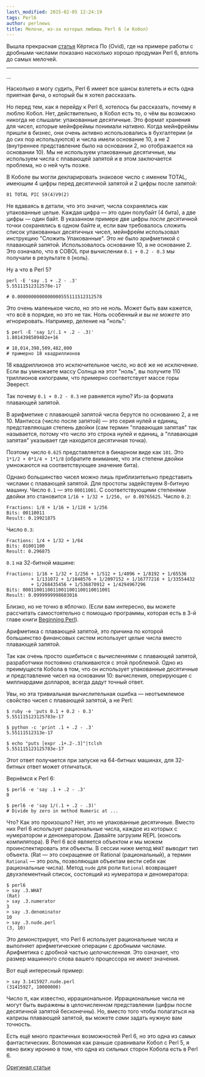 ```yaml
---
last\_modified: 2015-02-05 12:24:19
tags: Perl6
author: perlnews
title: Мелочи, из-за которых любишь Perl 6 (и Кобол)
---
```


Вышла прекрасная
[статья](http://blogs.perl.org/users/ovid/2015/02/a-little-thing-to-love-about-perl-6-and-cobol.html)
Кёртиса По (Ovid), где на примере работы с дробными числами показано насколько
хорошо продуман Perl 6, вплоть до самых мелочей.

---
…

Насколько я могу судить, Perl 6 имеет все шансы взлететь и есть одна приятная
фича, о который бы я хотел рассказать.

Но перед тем, как я перейду к Perl 6, хотелось бы рассказать, почему я люблю
Кобол. Нет, действительно, в Кобол есть то, о чём вы возможно никогда не
слышали: упакованные десятичные. Это формат хранения для чисел, которые
мейнфреймы понимали нативно. Когда мейнфреймы пришли в бизнес, они очень
активно использовались в бухгалтерии (и до сих пор используются) и числа имели
основание 10, а не 2 (внутреннее представление было на основании 2, но
отображается на основании 10). Мы не используем упакованные десятичные, мы
используем числа с плавающей запятой и в этом заключается проблема, но о ней
чуть позже.

В Коболе вы могли декларировать знаковое число с именем TOTAL, имеющим 4 цифры
перед десятичной запятой и 2 цифры после запятой:

    01 TOTAL PIC S9(4)V9(2)

Не вдаваясь в детали, что это значит, числа сохранялись как упакованные целые.
Каждая цифра — это один полубайт (4 бита), а две цифры — один байт. В указанном
примере две цифры _после_ десятичной точки сохранялись в одном байте и, если
вам требовалось сложить список упакованных десятичных чисел, мейнфрейм
использовал инструкцию "Сложить Упакованные". Это _не_ было арифметикой с
плавающей запятой. Использовалось основание 10, а не основание 2. Это означало,
что в COBOL при вычислении `0.1 + 0.2 - 0.3` мы получали в результате `0`
(ноль).

Ну а что в Perl 5?

    perl -E 'say .1 + .2 - .3'
    5.55111512312578e-17

    # 0.0000000000000000555111512312578

Это очень маленькое число, но это не ноль. Может быть вам кажется, что всё в
порядке, но это не так. Ноль особенный и вы _не можете_ это игнорировать.
Например, деление на "ноль":

    $ perl -E 'say 1/(.1 + .2 - .3)'
    1.8014398509482e+16

    # 18,014,398,509,482,000
    # примерно 18 квадриллионов

18 квадриллионов это исключительное число, но всё же не исключение. Если вы
умножаете массу Солнца на этот "ноль", вы получите 110 триллионов килограмм,
что примерно соответствует массе горы Эверест.

Так почему `0.1 + 0.2 - 0.3` не равняется нулю? Из-за формата плавающей
запятой.

В арифметике с плавающей запятой числа берутся по основанию 2, а не 10.
Мантисса (число после запятой) — это серия нулей и единиц, представляющая
степень двойки (сам термин "плавающая запятая" так называется, потому что число
это строка нулей и единиц, а "плавающая запятая" указывает где находится
десятичная точка).

Поэтому число `0.625` представляется в бинарном виде как `101`. Это `1*1/2 +
0*1/4 + 1*1/8` (обратите внимание, что эти степени двойки умножаются на
соответствующее значение бита).

Однако большинство чисел можно лишь приблизительно представить числами с
плавающей запятой. Для простоты задействуем 8-битную машину. Число `0.1` — это
`00011001`. С соответствующими степенями двойки это становится `1/16 + 1/32 +
1/256, or 0.09765625`. Число `0.2`:

    Fractions: 1/8 + 1/16 + 1/128 + 1/256
    Bits: 00110011
    Result: 0.19921875

Число `0.3`:

    Fractions: 1/4 + 1/32 + 1/64
    Bits: 01001100
    Result: 0.296875

`0.1` на 32-битной машине:

    Fractions: 1/16 + 1/32 + 1/256 + 1/512 + 1/4096 + 1/8192 + 1/65536
             + 1/131072 + 1/1048576 + 1/2097152 + 1/16777216 + 1/33554432
             + 1/268435456 + 1/536870912 + 1/4294967296
    Bits: 00011001100110011001100110011001
    Result: 0.0999999998603016

Близко, но не точно в яблочко. (Если вам интересно, вы можете рассчитать
самостоятельно с помощью программы, которая есть в 3-й главе книги [Beginning
Perl](http://www.amazon.com/Beginning-Perl-Curtis-Poe/dp/1118013840/)).

Арифметика с плавающей запятой, это причина по которой большинство финансовых
систем использует целые числа вместо плавающей запятой.

Так как очень просто ошибиться с вычислениями с плавающей запятой, разработчики
постоянно сталкиваются с этой проблемой. Одно из преимуществ Кобола в том, что
он использует упакованные десятичные и представление чисел на основании 10:
вычисления, оперирующие с миллиардами долларов, всегда дадут точный ответ.

Увы, но эта тривиальная вычислительная ошибка — неотъемлемое свойство чисел с
плавающей запятой, а не Perl:

    $ ruby -e 'puts 0.1 + 0.2 - 0.3'
    5.551115123125783e-17
    
    $ python -c 'print .1 + .2 - .3'
    5.55111512313e-17
    
    $ echo "puts [expr .1+.2-.3]"|tclsh
    5.551115123125783e-17

Этот ответ получается при запуске на 64-битных машинах, для 32-битных ответ
может отличаться.

Вернёмся к Perl 6:

    $ perl6 -e 'say .1 + .2 - .3'
    0
    
    $ perl6 -e 'say 1/(.1 + .2 - .3)'
    # Divide by zero in method Numeric at ...

Что? Как это произошло? Нет, это не упакованные десятичные. Вместо них Perl 6
использует рациональные числа, каждое из которых с нумератором и деномератором.
Давайте загрузим REPL (консоль компилятора). В Perl 6 всё является объектом и
мы можем проинспектировать эти объекты. В сессии ниже метод `WHAT` выводит тип
объекта. (Rat — это сокращение от Rational (рациональный), а термин `Rational`
— это роль, позволяющая объектам вести себя как рациональные числа). Метод
`nude` для роли `Rational` возвращает двухэлементный список, состоящий из
нумератора и деномератора:

    $ perl6
    > say .3.WHAT
    (Rat)
    > say .3.numerator
    3
    > say .3.denominator
    10
    > say .3.nude.perl
    (3, 10)

Это демонстрирует, что Perl 6 использует рациональные числа и выполняет
арифметические операции с дробными числами. Арифметика с дробной частью
_целочисленная_. Это означает, что размер машинного слова вашего процессора не
имеет значения.

Вот ещё интересный пример:

    > say 3.1415927.nude.perl
    (31415927, 10000000)

Число π, как известно, иррациональное. Иррациональные числа не могут быть
выражены в целочисленном представлении (цифры после десятичной запятой
бесконечны). Но, вместо того чтобы полагаться на капризы плавающей запятой, вы
можете _сами_ задать нужную вам точность.

Есть ещё много практичных возможностей Perl 6, но это одна из самых
фантастических. Вспоминая как раньше сравнивали Кобол с Perl 5, я явно вижу
иронию в том, что одна из сильных сторон Кобола есть в Perl 6.

[Оригинал
статьи](http://blogs.perl.org/users/ovid/2015/02/a-little-thing-to-love-about-perl-6-and-cobol.html)
